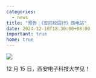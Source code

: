 ```yaml
---
categories:
  - news
title: "预告：《安同校园行》西电站"
date: 2024-12-10T18:30:00+08:00
important: true
home: true
---
```

![](/assets/news/xidian-poster.png)

12 月 15 日，西安电子科技大学见！
